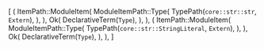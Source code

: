 [
    (
        ItemPath::ModuleItem(
            ModuleItemPath::Type(
                TypePath(`core::str::str`, `Extern`),
            ),
        ),
        Ok(
            DeclarativeTerm(`Type`),
        ),
    ),
    (
        ItemPath::ModuleItem(
            ModuleItemPath::Type(
                TypePath(`core::str::StringLiteral`, `Extern`),
            ),
        ),
        Ok(
            DeclarativeTerm(`Type`),
        ),
    ),
]